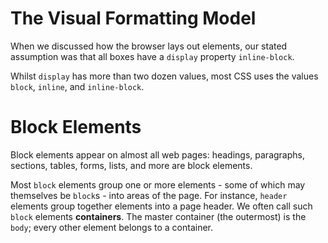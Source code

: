 # The Visual Formatting Model

When we discussed how the browser lays out elements, our stated assumption was that
all boxes have a `display` property `inline-block`.

Whilst `display` has more than two dozen values, most CSS uses the values `block`,
`inline`, and `inline-block`.

# Block Elements

Block elements appear on almost all web pages: headings, paragraphs, sections, tables, forms, lists,
and more are block elements.

Most `block` elements group one or more elements - some of which may themselves be `block`s - into
areas of the page. For instance, `header` elements group together elements into a page header. We
often call such `block` elements **containers**. The master container (the outermost) is the `body`;
every other element belongs to a container.

